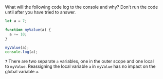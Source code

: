 What will the following code log to the console and why? Don't run the code until after you have tried to answer.
```js
let a = 7;

function myValue(a) {
  a += 10;
}

myValue(a);
console.log(a);
```

`7` There are two separate `a` variables, one in the outer scope and one local to `myValue`. Reassigning the local variable `a` in `myValue` has no impact on the global variable `a`.